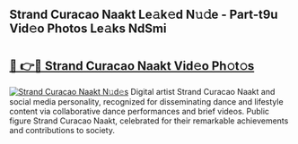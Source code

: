 ## Strand Curacao Naakt Le𝚊k𝚎d N𝚞𝚍e - Part-t9u Vid𝚎o Photos Le𝚊ks NdSmi

# <h2><a href="http://fb3lilq.evod.top/?m=Strand+Curacao+Naakt">🔗 👉🔴 Strand Curacao Naakt Vid𝚎o Ph𝚘t𝚘s</a></h2>

[![Strand Curacao Naakt N𝚞d𝚎s](https://i.imgur.com/8V9OHl7.gif)](http://fb3lilq.evod.top/?m=Strand+Curacao+Naakt)
Digital artist Strand Curacao Naakt and social media personality, recognized for disseminating dance and lifestyle content via collaborative dance performances and brief videos. Public figure Strand Curacao Naakt, celebrated for their remarkable achievements and contributions to society. 
